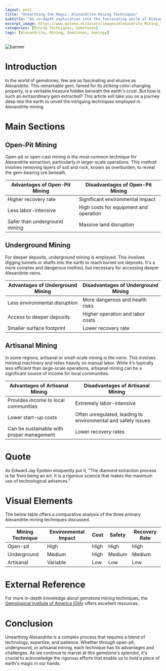 ```yaml
---
layout: post
title: "Unearthing the Magic: Alexandrite Mining Techniques"
subtitle: "An in-depth exploration into the fascinating world of Alexandrite mining techniques."
excerpt_image: https://www.galena.es/assets/images/Alexandrite_Mining_Techniques.png
categories: [Mining Techniques, Gemstones]
tags: [Alexandrite, Mining, Gemstones, Geology]
---
```


![banner](https://www.galena.es/assets/images/Alexandrite_Mining_Techniques.png "An infographic illustrating various techniques for mining Alexandrite, featuring images of open-pit mining, underground mining, and artisanal methods, alongside detailed descriptions of each extraction process.")

# Introduction

In the world of gemstones, few are as fascinating and elusive as Alexandrite. This remarkable gem, famed for its striking color-changing property, is a veritable treasure hidden beneath the earth's crust. But how is such an extraordinary gem extracted? This article will take you on a journey deep into the earth to unveil the intriguing techniques employed in Alexandrite mining.

# Main Sections

## Open-Pit Mining

Open-pit or open-cast mining is the most common technique for Alexandrite extraction, particularly in larger-scale operations. This method involves removing layers of soil and rock, known as overburden, to reveal the gem-bearing ore beneath.


| Advantages of Open-Pit Mining | Disadvantages of Open-Pit Mining |
|-------------------------------|----------------------------------|
| Higher recovery rate          | Significant environmental impact |
| Less labor-intensive          | High costs for equipment and operation |
| Safer than underground mining | Massive land disruption |


## Underground Mining

For deeper deposits, underground mining is employed. This involves digging tunnels or shafts into the earth to reach buried ore deposits. It's a more complex and dangerous method, but necessary for accessing deeper Alexandrite veins.


| Advantages of Underground Mining | Disadvantages of Underground Mining |
|----------------------------------|-------------------------------------|
| Less environmental disruption    | More dangerous and health risks     |
| Access to deeper deposits        | Higher operation and labor costs    |
| Smaller surface footprint        | Lower recovery rate                 |


## Artisanal Mining

In some regions, artisanal or small-scale mining is the norm. This involves minimal machinery and relies heavily on manual labor. While it's typically less efficient than large-scale operations, artisanal mining can be a significant source of income for local communities.


| Advantages of Artisanal Mining | Disadvantages of Artisanal Mining |
|--------------------------------|-----------------------------------|
| Provides income to local communities | Extremely labor-intensive |
| Lower start-up costs | Often unregulated, leading to environmental and safety issues |
| Can be sustainable with proper management | Lower recovery rates |


# Quote

As Edward Jay Epstein eloquently put it, "The diamond extraction process is far from being an art. It is a rigorous science that makes the maximum use of technological advances."

# Visual Elements

The below table offers a comparative analysis of the three primary Alexandrite mining techniques discussed.


| Mining Technique | Environmental Impact | Cost | Safety | Recovery Rate |
|------------------|----------------------|------|--------|---------------|
| Open-pit         | High                 | High | High   | High          |
| Underground      | Medium               | High | Medium | Medium        |
| Artisanal        | Variable             | Low  | Low    | Low           |


# External Reference

For more in-depth knowledge about gemstone mining techniques, the [Gemological Institute of America (GIA)](https://www.gia.edu/gia-news-research-gem-project-mine-to-market) offers excellent resources.

# Conclusion

Unearthing Alexandrite is a complex process that requires a blend of technology, expertise, and patience. Whether through open-pit, underground, or artisanal mining, each technique has its advantages and challenges. As we continue to marvel at this gemstone's splendor, it's crucial to acknowledge the rigorous efforts that enable us to hold a piece of earth's magic in our hands.